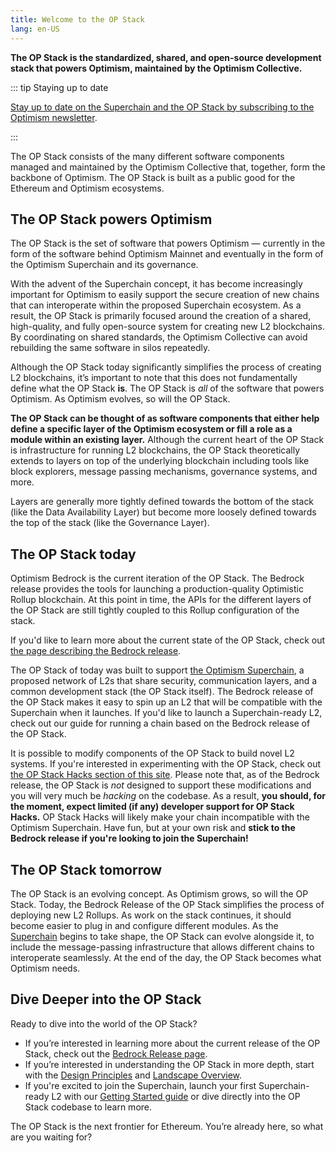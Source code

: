 ```yaml
---
title: Welcome to the OP Stack
lang: en-US
---
```


**The OP Stack is the standardized, shared, and open-source development stack that powers Optimism, maintained by the Optimism Collective.**

::: tip Staying up to date

[Stay up to date on the Superchain and the OP Stack by subscribing to the Optimism newsletter](https://optimism.us6.list-manage.com/subscribe/post?u=9727fa8bec4011400e57cafcb&id=ca91042234&f_id=002a19e3f0).

:::

The OP Stack consists of the many different software components managed and maintained by the Optimism Collective that, together, form the backbone of Optimism. 
The OP Stack is built as a public good for the Ethereum and Optimism ecosystems.

## The OP Stack powers Optimism

The OP Stack is the set of software that powers Optimism — currently in the form of the software behind Optimism Mainnet and eventually in the form of the Optimism Superchain and its governance.

With the advent of the Superchain concept, it has become increasingly important for Optimism to easily support the secure creation of new chains that can interoperate within the proposed Superchain ecosystem. 
As a result, the OP Stack is primarily focused around the creation of a shared, high-quality, and fully open-source system for creating new L2 blockchains. 
By coordinating on shared standards, the Optimism Collective can avoid rebuilding the same software in silos repeatedly.

Although the OP Stack today significantly simplifies the process of creating L2 blockchains, it’s important to note that this does not fundamentally define what the OP Stack **is**. 
The OP Stack is *all* of the software that powers Optimism. 
As Optimism evolves, so will the OP Stack.

**The OP Stack can be thought of as software components that either help define a specific layer of the Optimism ecosystem or fill a role as a module within an existing layer.**
Although the current heart of the OP Stack is infrastructure for running L2 blockchains, the OP Stack theoretically extends to layers on top of the underlying blockchain including tools like block explorers, message passing mechanisms, governance systems, and more.

Layers are generally more tightly defined towards the bottom of the stack (like the Data Availability Layer) but become more loosely defined towards the top of the stack (like the Governance Layer).

## The OP Stack today

Optimism Bedrock is the current iteration of the OP Stack. 
The Bedrock release provides the tools for launching a production-quality Optimistic Rollup blockchain. 
At this point in time, the APIs for the different layers of the OP Stack are still tightly coupled to this Rollup configuration of the stack. 

If you'd like to learn more about the current state of the OP Stack, check out [the page describing the Bedrock release](/docs/releases/bedrock/README.md).

The OP Stack of today was built to support [the Optimism Superchain](./docs/understand/explainer.md), a proposed network of L2s that share security, communication layers, and a common development stack (the OP Stack itself). 
The Bedrock release of the OP Stack makes it easy to spin up an L2 that will be compatible with the Superchain when it launches. 
If you'd like to launch a Superchain-ready L2, check out our guide for running a chain based on the Bedrock release of the OP Stack.

It is possible to modify components of the OP Stack to build novel L2 systems. 
If you're interested in experimenting with the OP Stack, check out [the OP Stack Hacks section of this site](/docs/build/hacks.md). 
Please note that, as of the Bedrock release, the OP Stack is *not* designed to support these modifications and you will very much be *hacking* on the codebase. 
As a result, **you should, for the moment, expect limited (if any) developer support for OP Stack Hacks.** 
OP Stack Hacks will likely make your chain incompatible with the Optimism Superchain. 
Have fun, but at your own risk and **stick to the Bedrock release if you're looking to join the Superchain!**

## The OP Stack tomorrow

The OP Stack is an evolving concept. 
As Optimism grows, so will the OP Stack. 
Today, the Bedrock Release of the OP Stack simplifies the process of deploying new L2 Rollups. 
As work on the stack continues, it should become easier to plug in and configure different modules. 
As the [Superchain](./docs/understand/explainer.md) begins to take shape, the OP Stack can evolve alongside it, to include the message-passing infrastructure that allows different chains to interoperate seamlessly. 
At the end of the day, the OP Stack becomes what Optimism needs.

## Dive Deeper into the OP Stack

Ready to dive into the world of the OP Stack?

- If you’re interested in learning more about the current release of the OP Stack, check out the [Bedrock Release page](/docs/releases/bedrock/README.md).
- If you’re interested in understanding the OP Stack in more depth, start with the [Design Principles](/docs/understand/design-principles.md) and [Landscape Overview](/docs/understand/landscape.md).
- If you're excited to join the Superchain, launch your first Superchain-ready L2 with our [Getting Started guide](/docs/build/getting-started.md) or dive directly into the OP Stack codebase to learn more.

The OP Stack is the next frontier for Ethereum. You’re already here, so what are you waiting for?
